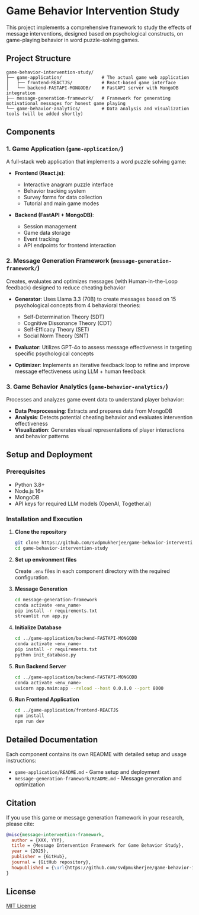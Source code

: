 # Game Behavior Intervention Study

This project implements a comprehensive framework to study the effects of message interventions, designed based on psychological constructs, on game-playing behavior in word puzzle-solving games.

## Project Structure

```
game-behavior-intervention-study/
├── game-application/               # The actual game web application
│   ├── frontend-REACTJS/           # React-based game interface
│   └── backend-FASTAPI-MONGODB/    # FastAPI server with MongoDB integration
├── message-generation-framework/   # Framework for generating motivational messages for honest game playing
└── game-behavior-analytics/        # Data analysis and visualization tools (will be added shortly)
```

## Components

### 1. Game Application (`game-application/`)

A full-stack web application that implements a word puzzle solving game:

- **Frontend (React.js)**:

  - Interactive anagram puzzle interface
  - Behavior tracking system
  - Survey forms for data collection
  - Tutorial and main game modes

- **Backend (FastAPI + MongoDB)**:
  - Session management
  - Game data storage
  - Event tracking
  - API endpoints for frontend interaction

### 2. Message Generation Framework (`message-generation-framework/`)

Creates, evaluates and optimizes messages (with Human-in-the-Loop feedback) designed to reduce cheating behavior

- **Generator**: Uses Llama 3.3 (70B) to create messages based on 15 psychological concepts from 4 behavioral theories:

  - Self-Determination Theory (SDT)
  - Cognitive Dissonance Theory (CDT)
  - Self-Efficacy Theory (SET)
  - Social Norm Theory (SNT)

- **Evaluator**: Utilizes GPT-4o to assess message effectiveness in targeting specific psychological concepts

- **Optimizer**: Implements an iterative feedback loop to refine and improve message effectiveness using LLM + human feedback

### 3. Game Behavior Analytics (`game-behavior-analytics/`)

Processes and analyzes game event data to understand player behavior:

- **Data Preprocessing**: Extracts and prepares data from MongoDB
- **Analysis**: Detects potential cheating behavior and evaluates intervention effectiveness
- **Visualization**: Generates visual representations of player interactions and behavior patterns

## Setup and Deployment

### Prerequisites

- Python 3.8+
- Node.js 16+
- MongoDB
- API keys for required LLM models (OpenAI, Together.ai)

### Installation and Execution

1. **Clone the repository**

   ```bash
   git clone https://github.com/svdpmukherjee/game-behavior-intervention-study.git
   cd game-behavior-intervention-study
   ```

2. **Set up environment files**

   Create `.env` files in each component directory with the required configuration.

3. **Message Generation**

   ```bash
   cd message-generation-framework
   conda activate <env_name>
   pip install -r requirements.txt
   streamlit run app.py
   ```

4. **Initialize Database**

   ```bash
   cd ../game-application/backend-FASTAPI-MONGODB
   conda activate <env_name>
   pip install -r requirements.txt
   python init_database.py
   ```

5. **Run Backend Server**

   ```bash
   cd ../game-application/backend-FASTAPI-MONGODB
   conda activate <env_name>
   uvicorn app.main:app --reload --host 0.0.0.0 --port 8000
   ```

6. **Run Frontend Application**

   ```bash
   cd ../game-application/frontend-REACTJS
   npm install
   npm run dev
   ```

<!-- 7. **Analyze Collected Data**
   ```bash
   cd ../game-behavior-analytics
   pip install -r requirements.txt
   python scripts/run_analysis.py
   ``` -->

## Detailed Documentation

Each component contains its own README with detailed setup and usage instructions:

- `game-application/README.md` - Game setup and deployment
- `message-generation-framework/README.md` - Message generation and optimization
<!-- - `game-behavior-analytics/README.md` - Data analysis and visualization -->

## Citation

If you use this game or message generation framework in your research, please cite:

```bibtex
@misc{message-intervention-framework,
  author = {XXX, YYY},
  title = {Message Intervention Framework for Game Behavior Study},
  year = {2025},
  publisher = {GitHub},
  journal = {GitHub repository},
  howpublished = {\url{https://github.com/svdpmukherjee/game-behavior-intervention-study}}
}
```

## License

[MIT License](LICENSE)

